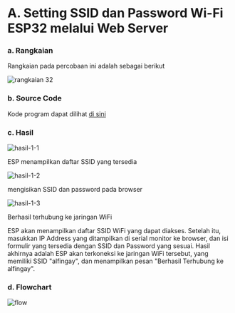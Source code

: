 # A. Setting SSID dan Password Wi-Fi ESP32 melalui Web Server

### a. Rangkaian
Rangkaian pada percobaan ini adalah sebagai berikut


![rangkaian 32](https://github.com/HanifAminudin/Laporan-Embedded/assets/146454552/1f9893a8-c25d-45ff-bc57-59501992eaf2)


### b. Source Code
Kode program dapat dilihat <a href="4a_setting_ssid_pasword_melalui_web_server/4a_setting_ssid_pasword_melalui_web_server.ino">di sini</a>

### c. Hasil


![hasil-1-1](https://github.com/HanifAminudin/Laporan-Embedded/assets/146454552/3dd7d0aa-3b87-4edb-b1a7-ddec129f0f6f)

ESP menampilkan daftar SSID yang tersedia

![hasil-1-2](https://github.com/HanifAminudin/Laporan-Embedded/assets/146454552/0b5edba3-b49e-4432-9578-d4ae55e9d363)

mengisikan SSID dan password pada browser

![hasil-1-3](https://github.com/HanifAminudin/Laporan-Embedded/assets/146454552/8c7ac88b-92c1-428b-a791-26c07e0f7ec0)


Berhasil terhubung ke jaringan WiFi

ESP akan menampilkan daftar SSID WiFi yang dapat diakses. Setelah itu, masukkan IP Address yang ditampilkan di serial monitor ke browser, dan isi formulir yang tersedia dengan SSID dan Password yang sesuai. Hasil akhirnya adalah ESP akan terkoneksi ke jaringan WiFi tersebut, yang memiliki SSID "alfingay", dan menampilkan pesan "Berhasil Terhubung ke alfingay".

### d. Flowchart
![flow](https://github.com/HanifAminudin/Laporan-Embedded/assets/146454552/b1b696a1-1ab3-4d45-b97c-5079ae79e458)


